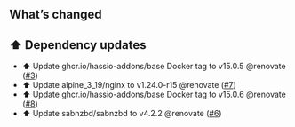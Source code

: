## What’s changed

## ⬆️ Dependency updates

- ⬆️ Update ghcr.io/hassio-addons/base Docker tag to v15.0.5 @renovate ([#3](https://github.com/hassio-addons/addon-sabnzbd/pull/3))
- ⬆️ Update alpine_3_19/nginx to v1.24.0-r15 @renovate ([#7](https://github.com/hassio-addons/addon-sabnzbd/pull/7))
- ⬆️ Update ghcr.io/hassio-addons/base Docker tag to v15.0.6 @renovate ([#8](https://github.com/hassio-addons/addon-sabnzbd/pull/8))
- ⬆️ Update sabnzbd/sabnzbd to v4.2.2 @renovate ([#6](https://github.com/hassio-addons/addon-sabnzbd/pull/6))
